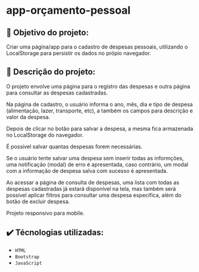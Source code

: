 # app-orçamento-pessoal

## :dart: Objetivo do projeto:

Criar uma página/app para o cadastro de despesas pessoais, utilizando o LocalStorage para persistir os dados no própio navegador.

## :receipt: Descrição do projeto:

O projeto envolve uma página para o registro das despesas e outra página para consultar as despesas cadastradas.

Na página de cadastro, o usuário informa o ano, mês, dia e tipo de despesa (alimentação, lazer, transporte, etc), a também os campos para descrição e valor da despesa.

Depois de clicar no botão para salvar a despesa, a mesma fica armazenada no LocalStorage do navegador.

É possível salvar quantas despesas forem necessárias.

Se o usuário tente salvar uma despesa sem inserir todas as informções, uma notificação (modal) de erro é apresentada, caso contrário, um modal com a informação de despesa salva com sucesso é apresentada.

Ao acessar a página de consulta de despesas, uma lista com todas as despesas cadastradas já estará disponível na tela, mas também será possível aplicar filtros para consultar uma despesa específica, além do botão de excluir despesa.

Projeto responsivo para mobile.

## :heavy_check_mark: Técnologias utilizadas:

- `HTML`
- `Bootstrap`
- `JavaScript`